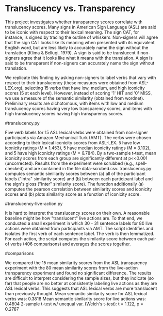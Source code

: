 # Translucency vs. Transparency
This project investigates whether transparency scores correlate with translucency scores. Many signs in American Sign Language (ASL) are said to be iconic with respect to their lexical meaning. The sign CAT, for instance, is signed by tracing the outline of whiskers. Non-signers will agree that the sign CAT looks like its meaning when presented with its equivalent English word, but are less likely to accurately name the sign without the translation (Klima & Bellugi, 1979). A sign is said to be translucent if non-signers agree that it looks like what it means with the translation. A sign is said to be transparent if non-signers can accurately name the sign without translation.

We replicate this finding by asking non-signers to label verbs that vary with respect to their translucency (these measures were obtained from ASL-LEX.org), selecting 15 verbs that have low, medium, and high iconicity scores (5 at each level). However, instead of scoring '1' HIT and '0' MISS, we use a measure of the semantic similarity (obtained from wordnet). Preliminary results are dichotomous, with items with low and medium translucency scores having very low transparency scores, and items with high translucency scores having high transparency scores. 

#translucency.py

Five verb labels for 15 ASL lexical verbs were obtained from non-signer participants via Amazon Mechanical Turk (AMT). The verbs were chosen according to their lexical iconicity scores from ASL-LEX. 5 have low iconicity ratings (M = 1.453), 5 have median iconicity ratings (M = 3.102), and 5 have high iconicity ratings (M = 6.784). By a two-sample t-test, mean iconicity scores from each group are significantly different at p<<0.001 (uncorrected). Results from the experiment were scrubbed (e.g., spell-checked) and are contained in the file data-scrubed.csv. translucency.py computes semantic similiarity scores between (a) all of the participant labels ("intra" similarity score) and (b) between each participant label and the sign's gloss ("inter" similarity score). The function additionally (a) computes the pearson correlation between similarity scores and iconicity scores and (b) plots similarity score as a function of iconicity score.

#translucency-live-action.py

It is hard to interpret the translucency scores on their own. A reasonable baseline might be how "translucent" live actions are. To that end, we conducted a small experiment in which 30 - 31 sentence labels for 80 live actions were obtained from participants via AMT. The script identifies and isolates the first verb of each sentence label. The verb is then lemmatized. For each action, the script computes the similarity score between each pair of verbs (406 comparisons) and averages the scores together. 

#comparisons

We compared the 15 mean similarity scores from the ASL transparency experiment with the 80 mean similarity scores from the live-action transparency experiment and found no significant difference. The results are difficult to interpret considering the sample sizes, but they indicate (so far) that people are no better at consistently labeling live actions as they are ASL lexical verbs. This suggests that ASL lexical verbs are more translucent than previously thought. 
Mean semantic similarity score for ASL lexical verbs was: 0.3818 
Mean semantic similarity score for live actions was: 0.4804
2-sample t-test w/ unequal var. (Welch's t-test): t = 1.122, p = 0.2787

